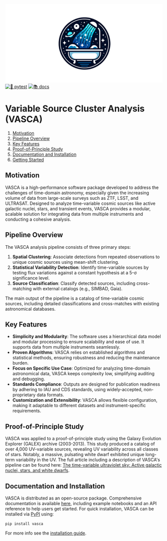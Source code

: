 
![VASCA icon](docs/images/VASCA_icon.png)
[![🧪 pytest](https://github.com/rbuehler/vasca/actions/workflows/ci.yml/badge.svg)](https://github.com/rbuehler/vasca/actions/workflows/ci.yml)
[![📚 docs](https://github.com/rbuehler/vasca/actions/workflows/docs.yml/badge.svg)](https://schliwiju.github.io/vasca-mirror/)


# Variable Source Cluster Analysis (VASCA)

1. [Motivation](#motivation)
2. [Pipeline Overview](#pipeline-overview)
3. [Key Features](#key-features)
4. [Proof-of-Principle Study](#proof-of-principle-study)
5. [Documentation and Installation](#documentation-and-installation)
6. [Getting Started](docs/getting_started.md#getting-started)

## Motivation
VASCA is a high-performance software package developed to address the challenges of
time-domain astronomy, especially given the increasing volume of data from large-scale
surveys such as ZTF, LSST, and ULTRASAT. Designed to analyze time-variable cosmic sources
like active galactic nuclei, stars, and transient events, VASCA provides a modular,
scalable solution for integrating data from multiple instruments and conducting a
cohesive analysis.

## Pipeline Overview

The VASCA analysis pipeline consists of three primary steps:
1. **Spatial Clustering**: Associate detections from repeated observations to unique
cosmic sources using mean-shift clustering.
2. **Statistical Variability Detection**: Identify time-variable sources by testing flux
variations against a constant hypothesis at a 5-σ significance level.
3. **Source Classification**: Classify detected sources, including cross-matching with
external catalogs (e.g., SIMBAD, Gaia).

The main output of the pipeline is a catalog of time-variable cosmic
sources, including detailed classifications and cross-matches with existing astronomical
databases.

## Key Features

- **Simplicity and Modularity**: The software uses a hierarchical data model and modular
processing to ensure scalability and ease of use. It supports data from multiple
instruments seamlessly.
- **Proven Algorithms**: VASCA relies on established algorithms and statistical methods,
ensuring robustness and reducing the maintenance burden.
- **Focus on Specific Use Case**: Optimized for analyzing time-domain astronomical data,
VASCA keeps complexity low, simplifying auditing and debugging.
- **Standards Compliance**: Outputs are designed for publication readiness by adhering to
IAU and CDS standards, using widely-accepted, non-proprietary data formats. 
- **Customization and Extensibility**: VASCA allows flexible configuration, making it
adaptable to different datasets and instrument-specific requirements.

## Proof-of-Principle Study

VASCA was applied to a proof-of-principle study  using the Galaxy Evolution Explorer
(GALEX) archive (2003-2013). This study produced a catalog of over 4,000 UV-variable
sources, revealing UV variability across all classes of stars. Notably, a massive,
pulsating white dwarf exhibited unique long-term variability in the UV. The full article
including a description of VASCA's pipeline can be found here:
[The time-variable ultraviolet sky: Active galactic nuclei, stars, and white dwarfs](https://ui.adsabs.harvard.edu/abs/2024A%26A...687A.313B/abstract).

## Documentation and Installation

VASCA is distributed as an open-source package. Comprehensive documentation is available
[here](https://schliwiju.github.io/vasca-mirror/), including example notebooks and an API reference to help users get started.
For quick installation, VASCA can be installed via [PyPI]() using:
```shell
pip install vasca
```
For more info see the [installation guide](docs/installation_guide.md#installation).